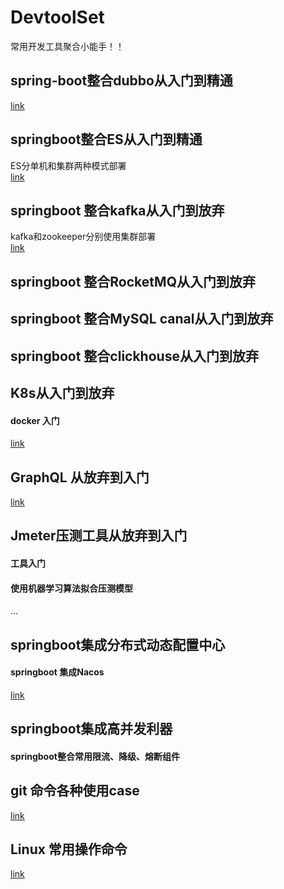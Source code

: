 # DevtoolSet                                                                                                                                       
                                                                                                                                                      

常用开发工具聚合小能手！！

## spring-boot整合dubbo从入门到精通
[link](https://gitee.com/sbbug/dubbo-demo)

## springboot整合ES从入门到精通
ES分单机和集群两种模式部署  
[link](https://gitee.com/sbbug/springboot-elasticsearch)

## springboot 整合kafka从入门到放弃
kafka和zookeeper分别使用集群部署  
[link](https://gitee.com/sbbug/springboot-kafka)
## springboot 整合RocketMQ从入门到放弃

## springboot 整合MySQL canal从入门到放弃

## springboot 整合clickhouse从入门到放弃

## K8s从入门到放弃

#### docker   入门

[link](https://gitee.com/sbbug/docker-note)

## GraphQL 从放弃到入门

[link](https://gitee.com/sbbug/springboot-graph-ql)

## Jmeter压测工具从放弃到入门

#### 工具入门

#### 使用机器学习算法拟合压测模型

...

## springboot集成分布式动态配置中心

#### springboot 集成Nacos
[link](https://gitee.com/sbbug/springboot-nacos)


## springboot集成高并发利器

#### springboot整合常用限流、降级、熔断组件

## git 命令各种使用case

[link](https://gitee.com/sbbug/git-note)

## Linux 常用操作命令

[link](https://gitee.com/sbbug/linux-shell-note)
